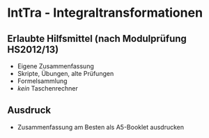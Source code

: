 IntTra - Integraltransformationen
======

## Erlaubte Hilfsmittel (nach Modulprüfung HS2012/13)

  * Eigene Zusammenfassung
  * Skripte, Übungen, alte Prüfungen
  * Formelsammlung
  * *kein* Taschenrechner
  
## Ausdruck 
  * Zusammenfassung am Besten als A5-Booklet ausdrucken
